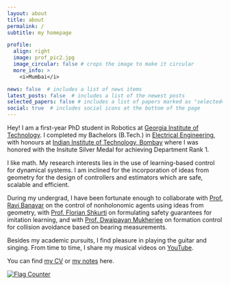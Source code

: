```yaml
---
layout: about
title: about
permalink: /
subtitle: my homepage

profile:
  align: right
  image: prof_pic2.jpg
  image_circular: false # crops the image to make it circular
  more_info: >
    <i>Mumbai</i>

news: false  # includes a list of news items
latest_posts: false  # includes a list of the newest posts
selected_papers: false # includes a list of papers marked as "selected={true}"
social: true  # includes social icons at the bottom of the page
---
```

Hey! I am a first-year PhD student in Robotics at [Georgia Institute of Technology](https://research.gatech.edu/robotics). I completed my Bachelors (B.Tech.) in [Electrical Engineering](https://www.ee.iitb.ac.in/web/index.php), with honours at [Indian Institute of Technology, Bombay](https://www.iitb.ac.in/) where I was honored with the Insitute Silver Medal for achieving Department Rank 1.

I like math. My research interests lies in the use of learning-based control for dynamical systems. I am inclined for the incorporation of ideas from geometry for the design of controllers and estimators which are safe, scalable and efficient.

During my undergrad, I have been fortunate enough to collaborate with [Prof. Ravi Banavar](https://sites.google.com/view/ravibanavar/home) on the control of nonholonomic agents using ideas from geometry, with [Prof. Florian Shkurti](https://www.cs.toronto.edu/~florian/) on formulating safety guarantees for imitation learning, and with [Prof. Dwaipayan Mukherjee](https://www.ee.iitb.ac.in/web/people/dwaipayan-mukherjee/) on formation control for collision avoidance based on bearing measurements.

Besides my academic pursuits, I find pleasure in playing the guitar and singing. From time to time, I share my musical videos on [YouTube](https://www.youtube.com/channel/UC8ZHIwbr0UDpE_8VIRruQgQ).

You can find [my CV](https://dokania-tanmay.github.io/assets/pdf/tanmay_cv.pdf) or [my notes](https://dokania-tanmay.github.io/courses/) here.

<a href="https://info.flagcounter.com/eGTb"><img src="https://s11.flagcounter.com/count2/eGTb/bg_FFFFFF/txt_000000/border_CCCCCC/columns_2/maxflags_10/viewers_0/labels_0/pageviews_0/flags_0/percent_0/" alt="Flag Counter" border="0"></a>